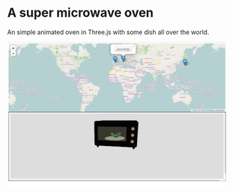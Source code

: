 # A super microwave oven

An simple animated oven in Three.js with some dish all over the world.


![](./example.png)